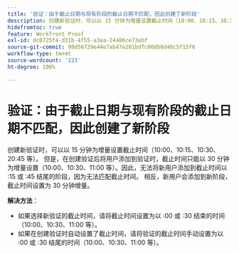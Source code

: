 ```yaml
---
title: '验证：由于截止日期与现有阶段的截止日期不匹配，因此创建了新阶段'
description: 创建新验证时，可以以 15 分钟为增量设置截止时间（10:00、10:15、10:30、20:45 等）。 但是，在创建验证后将用户添加到验证时，截止时间只能以 30 分钟为增量设置（10:00、10:30、11:00 等）。
hidefromtoc: true
feature: Workfront Proof
exl-id: dc0725f4-d31b-4f55-a3ea-24486ce73ebf
source-git-commit: 98d56729e44e7ab47e201bdfc00db8d40c5f15f6
workflow-type: tm+mt
source-wordcount: '223'
ht-degree: 100%

---
```


# 验证：由于截止日期与现有阶段的截止日期不匹配，因此创建了新阶段

<!--Requested article-->

创建新验证时，可以以 15 分钟为增量设置截止时间（10:00、10:15、10:30、20:45 等）。 但是，在创建验证后将用户添加到验证时，截止时间只能以 30 分钟为增量设置（10:00、10:30、11:00 等）。因此，无法将新用户添加到截止时间以 :15 或 :45 结尾的阶段，因为无法匹配截止时间。 相反，新用户会添加到新阶段，截止时间设置为 30 分钟增量。

**解决方法**：

* 如果选择新验证的截止时间，请将截止时间设置为以 :00 或 :30 结束的时间（10:00、10:30、11:00 等）。
* 如果在创建验证时自动设置了截止时间，请将验证的截止时间手动设置为以 :00 或 :30 结尾的时间（10:00、10:30、11:00 等）。
